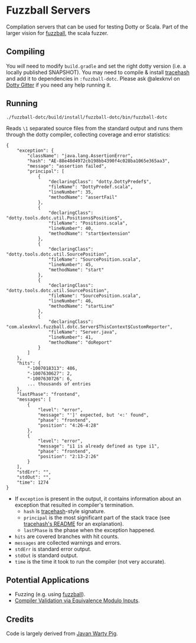 # Fuzzball Servers

Compilation servers that can be used for testing Dotty or Scala. Part of the larger vision for [fuzzball](https://github.com/alexknvl/fuzzball), the scala fuzzer.

## Compiling
You *will* need to modify `build.gradle` and set the right dotty version (i.e. a locally published SNAPSHOT). You may need to compile & install [tracehash](https://github.com/alexknvl/tracehash) and add it to dependencies in `:fuzzball-dotc`. Please ask @alexknvl on [Dotty Gitter](https://gitter.im/lampepfl/dotty) if you need any help running it.

## Running
```
./fuzzball-dotc/build/install/fuzzball-dotc/bin/fuzzball-dotc
```

Reads `\1` separated source files from the standard output and runs them through the dotty compiler,
collecting coverage and error statistics:

```
{
    "exception": {
        "className": "java.lang.AssertionError",
        "hash": "AE-88e48d4972cb198bb4390f4c028ba1065e365aa3",
        "message": "assertion failed",
        "principal": [
            {
                "declaringClass": "dotty.DottyPredef$",
                "fileName": "DottyPredef.scala",
                "lineNumber": 35,
                "methodName": "assertFail"
            },
            {
                "declaringClass": "dotty.tools.dotc.util.Positions$Position$",
                "fileName": "Positions.scala",
                "lineNumber": 40,
                "methodName": "start$extension"
            },
            {
                "declaringClass": "dotty.tools.dotc.util.SourcePosition",
                "fileName": "SourcePosition.scala",
                "lineNumber": 45,
                "methodName": "start"
            },
            {
                "declaringClass": "dotty.tools.dotc.util.SourcePosition",
                "fileName": "SourcePosition.scala",
                "lineNumber": 46,
                "methodName": "startLine"
            },
            {
                "declaringClass": "com.alexknvl.fuzzball.dotc.Server$ThisContext$CustomReporter",
                "fileName": "Server.java",
                "lineNumber": 41,
                "methodName": "doReport"
            }
        ]
    },
    "hits": {
        "-1007018313": 486,
        "-1007630627": 2,
        "-1007630726": 6,
        ... thousands of entries
    },
    "lastPhase": "frontend",
    "messages": [
        {
            "level": "error",
            "message": "']' expected, but '<:' found",
            "phase": "frontend",
            "position": "4:26-4:28"
        },
        {
            "level": "error",
            "message": "i1 is already defined as type i1",
            "phase": "frontend",
            "position": "2:13-2:26"
        }
    ],
    "stdErr": "",
    "stdOut": "",
    "time": 1274
}
```

 * If `exception` is present in the output, it contains information about an exception that resulted in compiler's termination. 
   + `hash` is [tracehash](https://github.com/alexknvl/tracehash)-style signature.
   + `principal` is the most significant part of the stack trace (see [tracehash's README](https://github.com/alexknvl/tracehash) for an explanation).
   + `lastPhase` is the phase when the exception happened.
 * `hits` are covered branches with hit counts.
 * `messages` are collected warnings and errors.
 * `stdErr` is standard error output.
 * `stdOut` is standard output.
 * `time` is the time it took to run the compiler (not very accurate).
 
## Potential Applications

 * Fuzzing (e.g. using [fuzzball](https://github.com/alexknvl/fuzzball)).
 * [Compiler Validation via Equivalence Modulo Inputs](https://mehrdad.afshari.me/publications/compiler-validation-via-equivalence-modulo-inputs.pdf).
   
## Credits
Code is largely derived from [Javan Warty Pig](https://github.com/cretz/javan-warty-pig).
